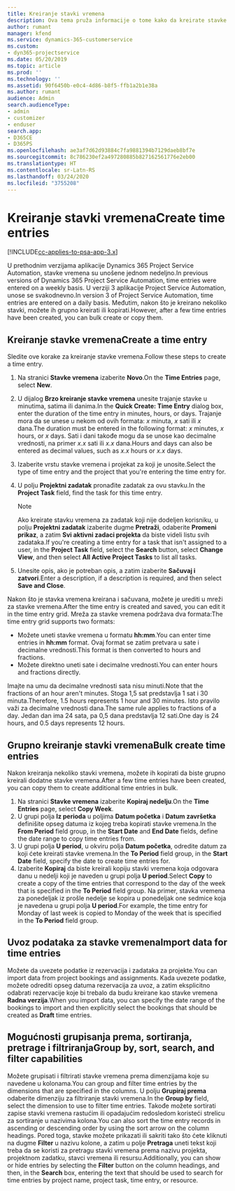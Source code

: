 ```yaml
---
title: Kreiranje stavki vremena
description: Ova tema pruža informacije o tome kako da kreirate stavke vremena.
author: rumant
manager: kfend
ms.service: dynamics-365-customerservice
ms.custom:
- dyn365-projectservice
ms.date: 05/20/2019
ms.topic: article
ms.prod: ''
ms.technology: ''
ms.assetid: 90f6450b-e0c4-4d86-b8f5-ffb1a2b1e38a
ms.author: rumant
audience: Admin
search.audienceType:
- admin
- customizer
- enduser
search.app:
- D365CE
- D365PS
ms.openlocfilehash: ae3af7d62d93884c7fa9881394b7129daeb8bf7e
ms.sourcegitcommit: 8c786230ef2a497280885b827162561776e2eb00
ms.translationtype: HT
ms.contentlocale: sr-Latn-RS
ms.lasthandoff: 03/24/2020
ms.locfileid: "3755208"
---
```

# <a name="create-time-entries"></a><span data-ttu-id="77b86-103">Kreiranje stavki vremena</span><span class="sxs-lookup"><span data-stu-id="77b86-103">Create time entries</span></span>

[!INCLUDE[cc-applies-to-psa-app-3.x](../includes/cc-applies-to-psa-app-3x.md)]

<span data-ttu-id="77b86-104">U prethodnim verzijama aplikacije Dynamics 365 Project Service Automation, stavke vremena su unošene jednom nedeljno.</span><span class="sxs-lookup"><span data-stu-id="77b86-104">In previous versions of Dynamics 365 Project Service Automation, time entries were entered on a weekly basis.</span></span> <span data-ttu-id="77b86-105">U verziji 3 aplikacije Project Service Automation, unose se svakodnevno.</span><span class="sxs-lookup"><span data-stu-id="77b86-105">In version 3 of Project Service Automation, time entries are entered on a daily basis.</span></span> <span data-ttu-id="77b86-106">Međutim, nakon što je kreirano nekoliko stavki, možete ih grupno kreirati ili kopirati.</span><span class="sxs-lookup"><span data-stu-id="77b86-106">However, after a few time entries have been created, you can bulk create or copy them.</span></span>

## <a name="create-a-time-entry"></a><span data-ttu-id="77b86-107">Kreiranje stavke vremena</span><span class="sxs-lookup"><span data-stu-id="77b86-107">Create a time entry</span></span>

<span data-ttu-id="77b86-108">Sledite ove korake za kreiranje stavke vremena.</span><span class="sxs-lookup"><span data-stu-id="77b86-108">Follow these steps to create a time entry.</span></span>

1. <span data-ttu-id="77b86-109">Na stranici **Stavke vremena** izaberite **Novo**.</span><span class="sxs-lookup"><span data-stu-id="77b86-109">On the **Time Entries** page, select **New**.</span></span>
2. <span data-ttu-id="77b86-110">U dijalog **Brzo kreiranje stavke vremena** unesite trajanje stavke u minutima, satima ili danima.</span><span class="sxs-lookup"><span data-stu-id="77b86-110">In the **Quick Create: Time Entry** dialog box, enter the duration of the time entry in minutes, hours, or days.</span></span> <span data-ttu-id="77b86-111">Trajanje mora da se unese u nekom od ovih formata: *x* minuta, *x* sati ili *x* dana.</span><span class="sxs-lookup"><span data-stu-id="77b86-111">The duration must be entered in the following format: *x* minutes, *x* hours, or *x* days.</span></span> <span data-ttu-id="77b86-112">Sati i dani takođe mogu da se unose kao decimalne vrednosti, na primer *x.x* sati ili *x.x* dana.</span><span class="sxs-lookup"><span data-stu-id="77b86-112">Hours and days can also be entered as decimal values, such as *x.x* hours or *x.x* days.</span></span>
3. <span data-ttu-id="77b86-113">Izaberite vrstu stavke vremena i projekat za koji je unosite.</span><span class="sxs-lookup"><span data-stu-id="77b86-113">Select the type of time entry and the project that you're entering the time entry for.</span></span>
4. <span data-ttu-id="77b86-114">U polju **Projektni zadatak** pronađite zadatak za ovu stavku.</span><span class="sxs-lookup"><span data-stu-id="77b86-114">In the **Project Task** field, find the task for this time entry.</span></span>

    > [!NOTE]
    > <span data-ttu-id="77b86-115">Ako kreirate stavku vremena za zadatak koji nije dodeljen korisniku, u polju **Projektni zadatak** izaberite dugme **Pretraži**, odaberite **Promeni prikaz**, a zatim **Svi aktivni zadaci projekta** da biste videli listu svih zadataka.</span><span class="sxs-lookup"><span data-stu-id="77b86-115">If you're creating a time entry for a task that isn't assigned to a user, in the **Project Task** field, select the **Search** button, select **Change View**, and then select **All Active Project Tasks** to list all tasks.</span></span>

5. <span data-ttu-id="77b86-116">Unesite opis, ako je potreban opis, a zatim izaberite **Sačuvaj i zatvori**.</span><span class="sxs-lookup"><span data-stu-id="77b86-116">Enter a description, if a description is required, and then select **Save and Close**.</span></span>

<span data-ttu-id="77b86-117">Nakon što je stavka vremena kreirana i sačuvana, možete je urediti u mreži za stavke vremena.</span><span class="sxs-lookup"><span data-stu-id="77b86-117">After the time entry is created and saved, you can edit it in the time entry grid.</span></span> <span data-ttu-id="77b86-118">Mreža za stavke vremena podržava dva formata:</span><span class="sxs-lookup"><span data-stu-id="77b86-118">The time entry grid supports two formats:</span></span>

- <span data-ttu-id="77b86-119">Možete uneti stavke vremena u formatu **hh:mm**.</span><span class="sxs-lookup"><span data-stu-id="77b86-119">You can enter time entries in **hh:mm** format.</span></span> <span data-ttu-id="77b86-120">Ovaj format se zatim pretvara u sate i decimalne vrednosti.</span><span class="sxs-lookup"><span data-stu-id="77b86-120">This format is then converted to hours and fractions.</span></span>
- <span data-ttu-id="77b86-121">Možete direktno uneti sate i decimalne vrednosti.</span><span class="sxs-lookup"><span data-stu-id="77b86-121">You can enter hours and fractions directly.</span></span>

<span data-ttu-id="77b86-122">Imajte na umu da decimalne vrednosti sata nisu minuti.</span><span class="sxs-lookup"><span data-stu-id="77b86-122">Note that the fractions of an hour aren't minutes.</span></span> <span data-ttu-id="77b86-123">Stoga 1,5 sat predstavlja 1 sat i 30 minuta.</span><span class="sxs-lookup"><span data-stu-id="77b86-123">Therefore, 1.5 hours represents 1 hour and 30 minutes.</span></span> <span data-ttu-id="77b86-124">Isto pravilo važi za decimalne vrednosti dana.</span><span class="sxs-lookup"><span data-stu-id="77b86-124">The same rule applies to fractions of a day.</span></span> <span data-ttu-id="77b86-125">Jedan dan ima 24 sata, pa 0,5 dana predstavlja 12 sati.</span><span class="sxs-lookup"><span data-stu-id="77b86-125">One day is 24 hours, and 0.5 days represents 12 hours.</span></span>

## <a name="bulk-create-time-entries"></a><span data-ttu-id="77b86-126">Grupno kreiranje stavki vremena</span><span class="sxs-lookup"><span data-stu-id="77b86-126">Bulk create time entries</span></span>

<span data-ttu-id="77b86-127">Nakon kreiranja nekoliko stavki vremena, možete ih kopirati da biste grupno kreirali dodatne stavke vremena.</span><span class="sxs-lookup"><span data-stu-id="77b86-127">After a few time entries have been created, you can copy them to create additional time entries in bulk.</span></span>

1. <span data-ttu-id="77b86-128">Na stranici **Stavke vremena** izaberite **Kopiraj nedelju**.</span><span class="sxs-lookup"><span data-stu-id="77b86-128">On the **Time Entries** page, select **Copy Week**.</span></span>
2. <span data-ttu-id="77b86-129">U grupi polja **Iz perioda** u poljima **Datum početka** i **Datum završetka** definišite opseg datuma iz kojeg treba kopirati stavke vremena.</span><span class="sxs-lookup"><span data-stu-id="77b86-129">In the **From Period** field group, in the **Start Date** and **End Date** fields, define the date range to copy time entries from.</span></span>
3. <span data-ttu-id="77b86-130">U grupi polja **U period**, u okviru polja **Datum početka**, odredite datum za koji ćete kreirati stavke vremena.</span><span class="sxs-lookup"><span data-stu-id="77b86-130">In the **To Period** field group, in the **Start Date** field, specify the date to create time entries for.</span></span>
4. <span data-ttu-id="77b86-131">Izaberite **Kopiraj** da biste kreirali kopiju stavki vremena koja odgovara danu u nedelji koji je naveden u grupi polja **U period**.</span><span class="sxs-lookup"><span data-stu-id="77b86-131">Select **Copy** to create a copy of the time entries that correspond to the day of the week that is specified in the **To Period** field group.</span></span> <span data-ttu-id="77b86-132">Na primer, stavka vremena za ponedeljak iz prošle nedelje se kopira u ponedeljak one sedmice koja je navedena u grupi polja **U period**.</span><span class="sxs-lookup"><span data-stu-id="77b86-132">For example, the time entry for Monday of last week is copied to Monday of the week that is specified in the **To Period** field group.</span></span>

## <a name="import-data-for-time-entries"></a><span data-ttu-id="77b86-133">Uvoz podataka za stavke vremena</span><span class="sxs-lookup"><span data-stu-id="77b86-133">Import data for time entries</span></span>

<span data-ttu-id="77b86-134">Možete da uvezete podatke iz rezervacija i zadataka za projekte.</span><span class="sxs-lookup"><span data-stu-id="77b86-134">You can import data from project bookings and assignments.</span></span> <span data-ttu-id="77b86-135">Kada uvezete podatke, možete odrediti opseg datuma rezervacija za uvoz, a zatim eksplicitno odabrati rezervacije koje bi trebalo da budu kreirane kao stavke vremena **Radna verzija**.</span><span class="sxs-lookup"><span data-stu-id="77b86-135">When you import data, you can specify the date range of the bookings to import and then explicitly select the bookings that should be created as **Draft** time entries.</span></span>

## <a name="group-by-sort-search-and-filter-capabilities"></a><span data-ttu-id="77b86-136">Mogućnosti grupisanja prema, sortiranja, pretrage i filtriranja</span><span class="sxs-lookup"><span data-stu-id="77b86-136">Group by, sort, search, and filter capabilities</span></span>

<span data-ttu-id="77b86-137">Možete grupisati i filtrirati stavke vremena prema dimenzijama koje su navedene u kolonama.</span><span class="sxs-lookup"><span data-stu-id="77b86-137">You can group and filter time entries by the dimensions that are specified in the columns.</span></span> <span data-ttu-id="77b86-138">U polju **Grupiraj prema** odaberite dimenziju za filtriranje stavki vremena.</span><span class="sxs-lookup"><span data-stu-id="77b86-138">In the **Group by** field, select the dimension to use to filter time entries.</span></span> <span data-ttu-id="77b86-139">Takođe možete sortirati zapise stavki vremena rastućim ili opadajućim redosledom koristeći strelicu za sortiranje u nazivima kolona.</span><span class="sxs-lookup"><span data-stu-id="77b86-139">You can also sort the time entry records in ascending or descending order by using the sort arrow on the column headings.</span></span> <span data-ttu-id="77b86-140">Pored toga, stavke možete prikazati ili sakriti tako što ćete kliknuti na dugme **Filter** u nazivu kolone, a zatim u polje **Pretraga** uneti tekst koji treba da se koristi za pretragu stavki vremena prema nazivu projekta, projektnom zadatku, stavci vremena ili resursu.</span><span class="sxs-lookup"><span data-stu-id="77b86-140">Additionally, you can show or hide entries by selecting the **Filter** button on the column headings, and then, in the **Search** box, entering the text that should be used to search for time entries by project name, project task, time entry, or resource.</span></span>
